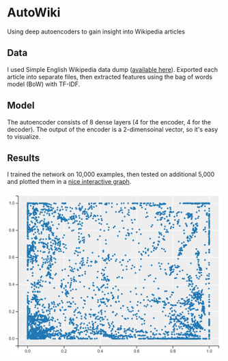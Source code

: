 # AutoWiki
Using deep autoencoders to gain insight into Wikipedia articles

## Data
I used Simple English Wikipedia data dump ([available here](https://meta.wikimedia.org/wiki/Data_dump_torrents#Simple_English_Wikipedia)).
Exported each article into separate files, then extracted features using the bag of words model (BoW) with TF-IDF.

## Model
The autoencoder consists of 8 dense layers (4 for the encoder, 4 for the decoder). The output of the encoder is a 2-dimensoinal vector, so it's easy to visualize.

## Results
I trained the network on 10,000 examples, then tested on additional 5,000 and plotted them in a [nice interactive graph](http://people.inf.elte.hu/ebalint96/wiki/wiki.html).

![](https://github.com/ebalint96/AutoWiki/raw/master/result.png)





